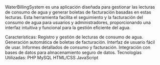 WaterBillingSystem es una aplicación diseñada para gestionar las lecturas de consumo de agua y generar boletas de facturación basadas en estas lecturas. Esta herramienta facilita el seguimiento y la facturación del consumo de agua para usuarios y administradores, proporcionando una interfaz intuitiva y funcional para la gestión eficiente del agua.

Características:
Registro y gestión de lecturas de consumo de agua.
Generación automática de boletas de facturación.
Interfaz de usuario fácil de usar.
Informes detallados de consumo y facturación.
Integración con bases de datos para almacenamiento seguro de datos.
Tecnologías Utilizadas:
PHP
MySQL
HTML/CSS
JavaScript
